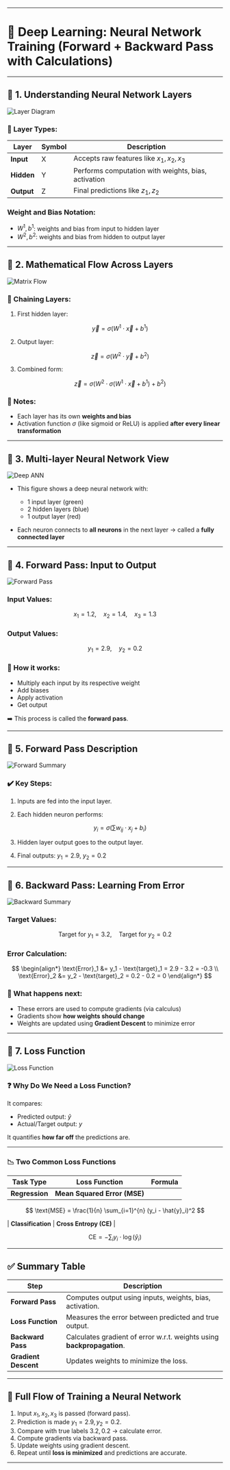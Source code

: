 
---

# 🧠 Deep Learning: Neural Network Training (Forward + Backward Pass with Calculations)

---

## 🔹 1. Understanding Neural Network Layers

![Layer Diagram](attachment\:file-UqQPjYqXHPDyAABhNhjr4g)

### 📌 Layer Types:

| Layer      | Symbol | Description                                         |
| ---------- | ------ | --------------------------------------------------- |
| **Input**  | X      | Accepts raw features like $x_1, x_2, x_3$           |
| **Hidden** | Y      | Performs computation with weights, bias, activation |
| **Output** | Z      | Final predictions like $z_1, z_2$                   |

### Weight and Bias Notation:

* $W^1, b^1$: weights and bias from input to hidden layer
* $W^2, b^2$: weights and bias from hidden to output layer

---

## 🔹 2. Mathematical Flow Across Layers

![Matrix Flow](attachment\:file-9JNpQdD5EGLtm13LehGmUE)

### 🧮 Chaining Layers:

1. First hidden layer:

   $$
   \vec{y} = \sigma(W^1 \cdot \vec{x} + b^1)
   $$

2. Output layer:

   $$
   \vec{z} = \sigma(W^2 \cdot \vec{y} + b^2)
   $$

3. Combined form:

   $$
   \vec{z} = \sigma\left(W^2 \cdot \sigma(W^1 \cdot \vec{x} + b^1) + b^2\right)
   $$

### 🔑 Notes:

* Each layer has its own **weights and bias**
* Activation function $\sigma$ (like sigmoid or ReLU) is applied **after every linear transformation**

---

## 🔹 3. Multi-layer Neural Network View

![Deep ANN](attachment\:file-GPNX4TtscPfFiXat77e9Km)

* This figure shows a deep neural network with:

  * 1 input layer (green)
  * 2 hidden layers (blue)
  * 1 output layer (red)
* Each neuron connects to **all neurons** in the next layer → called a **fully connected layer**

---

## 🔹 4. Forward Pass: Input to Output

![Forward Pass](attachment\:file-JYvbtNX1NM3uuj1E4jpKGr)

### Input Values:

$$
x_1 = 1.2,\quad x_2 = 1.4,\quad x_3 = 1.3
$$

### Output Values:

$$
y_1 = 2.9,\quad y_2 = 0.2
$$

### 📌 How it works:

* Multiply each input by its respective weight
* Add biases
* Apply activation
* Get output

➡️ This process is called the **forward pass**.

---

## 🔹 5. Forward Pass Description

![Forward Summary](attachment\:file-HETdV6sxtGwcgQa2WgHZ5M)

### ✔️ Key Steps:

1. Inputs are fed into the input layer.
2. Each hidden neuron performs:

   $$
   y_i = \sigma(\sum w_{ij} \cdot x_j + b_i)
   $$
3. Hidden layer output goes to the output layer.
4. Final outputs: $y_1 = 2.9$, $y_2 = 0.2$

---

## 🔹 6. Backward Pass: Learning From Error

![Backward Summary](attachment\:file-Qn4Jh1McPxKwnT85ySeYJn)

### Target Values:

$$
\text{Target for } y_1 = 3.2,\quad \text{Target for } y_2 = 0.2
$$

### Error Calculation:

$$
\begin{align*}
\text{Error}_1 &= y_1 - \text{target}_1 = 2.9 - 3.2 = -0.3 \\
\text{Error}_2 &= y_2 - \text{target}_2 = 0.2 - 0.2 = 0
\end{align*}
$$

### 🔁 What happens next:

* These errors are used to compute gradients (via calculus)
* Gradients show **how weights should change**
* Weights are updated using **Gradient Descent** to minimize error

---

## 🔹 7. Loss Function

![Loss Function](attachment\:file-HbdoHPLGEwrZw32iWbkjBB)

### ❓ Why Do We Need a Loss Function?

It compares:

* Predicted output: $\hat{y}$
* Actual/Target output: $y$

It quantifies **how far off** the predictions are.

---

### 📉 Two Common Loss Functions

| Task Type      | Loss Function                | Formula |
| -------------- | ---------------------------- | ------- |
| **Regression** | **Mean Squared Error (MSE)** |         |

$$
\text{MSE} = \frac{1}{n} \sum_{i=1}^{n} (y_i - \hat{y}_i)^2
$$

\| **Classification** | **Cross Entropy (CE)** |

$$
\text{CE} = - \sum_{i} y_i \cdot \log(\hat{y}_i)
$$

---

## ✅ Summary Table

| Step                 | Description                                                             |
| -------------------- | ----------------------------------------------------------------------- |
| **Forward Pass**     | Computes output using inputs, weights, bias, activation.                |
| **Loss Function**    | Measures the error between predicted and true output.                   |
| **Backward Pass**    | Calculates gradient of error w\.r.t. weights using **backpropagation**. |
| **Gradient Descent** | Updates weights to minimize the loss.                                   |

---

## 🚀 Full Flow of Training a Neural Network

1. Input $x_1, x_2, x_3$ is passed (forward pass).
2. Prediction is made $y_1 = 2.9, y_2 = 0.2$.
3. Compare with true labels $3.2, 0.2$ → calculate error.
4. Compute gradients via backward pass.
5. Update weights using gradient descent.
6. Repeat until **loss is minimized** and predictions are accurate.

---


